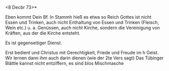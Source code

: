  <8 Decbr 73>*

Eben kommt Dein Bf. In Stammh hieß es etwa so
Reich Gottes ist nicht Essen und Trinken, auch nicht Enthaltung von Essen und Trinken (Fleisch, Wein etc.) u. a. Genüssen, auch nicht Kirche, sondern die Vereinigung von Kräften, aus der die Kirche entsteht.

Es ist gegenseitiger Dienst.

Erst bedient und Christus mit Gerechtigkeit, Friede und Freude im h Geist. Wir lernen dann ihm auch darin dienen (wie der 2te Vers sagt) Das Tübinger Blättle kannst nicht entziffern, es sind blos Mischmasche
